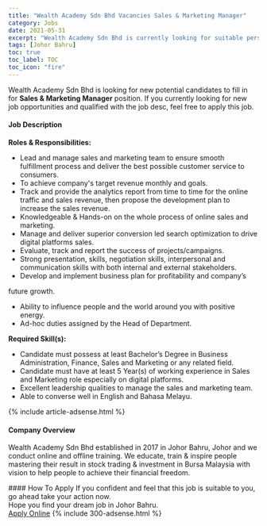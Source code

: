 ```yaml
---
title: "Wealth Academy Sdn Bhd Vacancies Sales & Marketing Manager" 
category: Jobs 
date: 2021-05-31 
excerpt: "Wealth Academy Sdn Bhd is currently looking for suitable person to fill in the Sales & Marketing Manager which based in Johor Bahru" 
tags: [Johor Bahru] 
toc: true 
toc_label: TOC 
toc_icon: "fire" 
--- 
```


<p>Wealth Academy Sdn Bhd is looking for new potential candidates to fill in for <b>Sales & Marketing Manager</b> position. If you currently looking for new job opportunities and qualified with the job desc, feel free to apply this job.
</p><div><div><h4>Job Description</h4></div><div><div><span><div><p><strong>Roles &amp; Responsibilities:</strong></p><ul><li>Lead and manage sales and marketing team to ensure smooth fulfillment process and deliver the best possible customer service to consumers.</li><li>To achieve company's target revenue monthly and goals.</li><li>Track and provide the analytics report from time to time for the online traffic and sales revenue, then propose the development plan to increase the sales revenue.</li><li>Knowledgeable &amp; Hands-on on the whole process of online sales and marketing.</li><li>Manage and deliver superior conversion led search optimization to drive digital platforms sales.</li><li>Evaluate, track and report the success of projects/campaigns.</li><li>Strong presentation, skills,&#160;negotiation skills, interpersonal and communication skills with both internal and external stakeholders.</li><li><span>Develop and implement business plan for profitability and company&#8217;s</span></li></ul><p><span>future growth.</span></p><ul><li>Ability to influence people and the world around you with positive energy.</li><li>Ad-hoc duties assigned by the Head of Department.</li></ul><p><strong>Required Skill(s):</strong></p><ul><li><span>Candidate must possess at least Bachelor&#8217;s Degree in Business Administration, Finance, Sales and Marketing or any related field</span>.</li><li>Candidate must have at least 5 Year(s) of working experience in Sales and Marketing role especially on digital platforms.</li><li>Excellent leadership qualities to manage the sales and marketing team.</li><li>Able to converse well in English and Bahasa Melayu.</li></ul></div></span></div></div></div> 
{% include article-adsense.html %} 
<div><div><h4>Company Overview</h4></div><div><div><span><div><p>Wealth Academy Sdn Bhd established in 2017 in Johor Bahru, Johor and we conduct online and offline training. We educate, train &amp; inspire people mastering their result in stock trading &amp; investment in Bursa Malaysia with vision to help people to achieve their financial freedom.</p></div></span></div></div></div> 
#### How To Apply 
If you confident and feel that this job is suitable to you, go ahead take your action now. <br/> 
Hope you find your dream job in Johor Bahru. <br/> 
<a href="https://www.jobstreet.com.my/en/job/sales-marketing-manager-4572716?jobId=jobstreet-my-job-4572716&" class="btn btn--info" target="_blank" rel="nofollow noopenner">Apply Online</a> 
{% include 300-adsense.html %} 